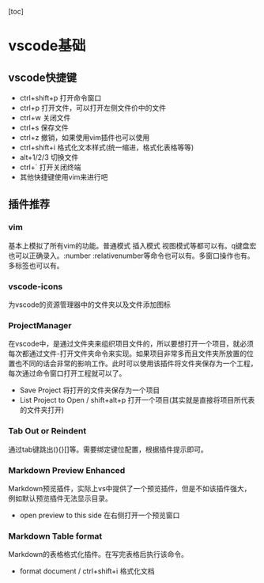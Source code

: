 [toc]
# vscode基础

## vscode快捷键

- ctrl+shift+p 打开命令窗口
- ctrl+p 打开文件，可以打开左侧文件价中的文件
- ctrl+w 关闭文件
- ctrl+s 保存文件
- ctrl+z 撤销，如果使用vim插件也可以使用
- ctrl+shift+i 格式化文本样式(统一缩进，格式化表格等等)
- alt+1/2/3 切换文件
- ctrl+` 打开关闭终端
- 其他快捷键使用vim来进行吧

## 插件推荐

### vim
基本上模拟了所有vim的功能。普通模式 插入模式 视图模式等都可以有。q键盘宏也可以正确录入。:number :relativenumber等命令也可以有。多窗口操作也有。多标签也可以有。

### vscode-icons
为vscode的资源管理器中的文件夹以及文件添加图标

### ProjectManager
在vscode中，是通过文件夹来组织项目文件的，所以要想打开一个项目，就必须每次都通过文件-打开文件夹命令来实现。如果项目非常多而且文件夹所放置的位置也不同的话会非常的影响工作。此时可以使用该插件将文件夹保存为一个工程，每次通过命令窗口打开工程就可以了。  

- Save Project 将打开的文件夹保存为一个项目
- List Project to Open / shift+alt+p 打开一个项目(其实就是直接将项目所代表的文件夹打开)

### Tab Out or Reindent
通过tab键跳出(){}[]等。需要绑定键位配置，根据插件提示即可。

### Markdown Preview Enhanced
Markdown预览插件，实际上vs中提供了一个预览插件，但是不如该插件强大，例如默认预览插件无法显示目录。

- open preview to this side 在右侧打开一个预览窗口

### Markdown Table format
Markdown的表格格式化插件。在写完表格后执行该命令。

- format document / ctrl+shift+i 格式化文档

